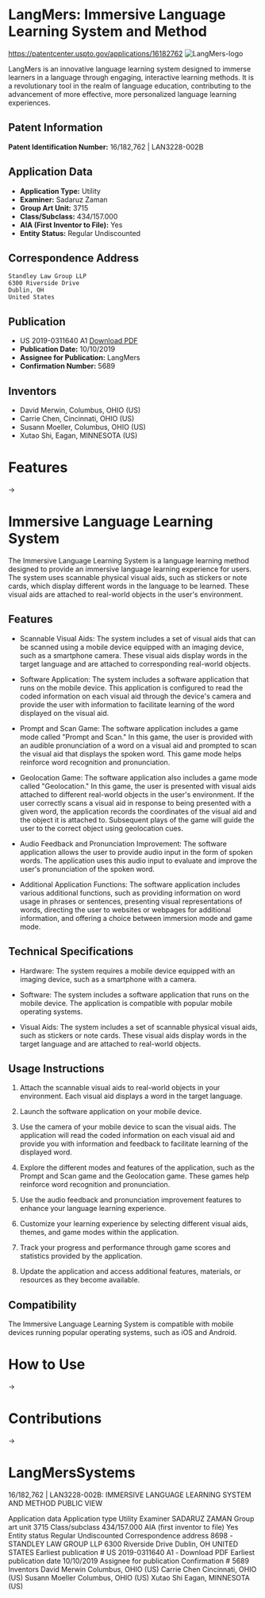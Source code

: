 # LangMers: Immersive Language Learning System and Method
https://patentcenter.uspto.gov/applications/16182762
![LangMers-logo](img/source/path-to-logo.png)
 
LangMers is an innovative language learning system designed to immerse learners in a language through engaging, interactive learning methods. It is a revolutionary tool in the realm of language education, contributing to the advancement of more effective, more personalized language learning experiences.

## Patent Information

**Patent Identification Number:** 16/182,762 | LAN3228-002B  

## Application Data

- **Application Type:** Utility  
- **Examiner:** Sadaruz Zaman  
- **Group Art Unit:** 3715  
- **Class/Subclass:** 434/157.000  
- **AIA (First Inventor to File):** Yes  
- **Entity Status:** Regular Undiscounted  

## Correspondence Address

``` 
Standley Law Group LLP
6300 Riverside Drive
Dublin, OH
United States
```

## Publication
- US 2019-0311640 A1 [Download PDF](https://www.link-to-download-pdf.com)
- **Publication Date:** 10/10/2019 
- **Assignee for Publication:** LangMers
- **Confirmation Number:** 5689  

## Inventors
- David Merwin, Columbus, OHIO (US)
- Carrie Chen, Cincinnati, OHIO (US)
- Susann Moeller, Columbus, OHIO (US)
- Xutao Shi, Eagan, MINNESOTA (US)

# Features 

-> 
# Immersive Language Learning System

The Immersive Language Learning System is a language learning method designed to provide an immersive language learning experience for users. The system uses scannable physical visual aids, such as stickers or note cards, which display different words in the language to be learned. These visual aids are attached to real-world objects in the user's environment.

## Features

- Scannable Visual Aids: The system includes a set of visual aids that can be scanned using a mobile device equipped with an imaging device, such as a smartphone camera. These visual aids display words in the target language and are attached to corresponding real-world objects.

- Software Application: The system includes a software application that runs on the mobile device. This application is configured to read the coded information on each visual aid through the device's camera and provide the user with information to facilitate learning of the word displayed on the visual aid.

- Prompt and Scan Game: The software application includes a game mode called "Prompt and Scan." In this game, the user is provided with an audible pronunciation of a word on a visual aid and prompted to scan the visual aid that displays the spoken word. This game mode helps reinforce word recognition and pronunciation.

- Geolocation Game: The software application also includes a game mode called "Geolocation." In this game, the user is presented with visual aids attached to different real-world objects in the user's environment. If the user correctly scans a visual aid in response to being presented with a given word, the application records the coordinates of the visual aid and the object it is attached to. Subsequent plays of the game will guide the user to the correct object using geolocation cues.

- Audio Feedback and Pronunciation Improvement: The software application allows the user to provide audio input in the form of spoken words. The application uses this audio input to evaluate and improve the user's pronunciation of the spoken word.

- Additional Application Functions: The software application includes various additional functions, such as providing information on word usage in phrases or sentences, presenting visual representations of words, directing the user to websites or webpages for additional information, and offering a choice between immersion mode and game mode.

## Technical Specifications

- Hardware: The system requires a mobile device equipped with an imaging device, such as a smartphone with a camera.

- Software: The system includes a software application that runs on the mobile device. The application is compatible with popular mobile operating systems.

- Visual Aids: The system includes a set of scannable physical visual aids, such as stickers or note cards. These visual aids display words in the target language and are attached to real-world objects.

## Usage Instructions

1. Attach the scannable visual aids to real-world objects in your environment. Each visual aid displays a word in the target language.

2. Launch the software application on your mobile device.

3. Use the camera of your mobile device to scan the visual aids. The application will read the coded information on each visual aid and provide you with information and feedback to facilitate learning of the displayed word.

4. Explore the different modes and features of the application, such as the Prompt and Scan game and the Geolocation game. These games help reinforce word recognition and pronunciation.

5. Use the audio feedback and pronunciation improvement features to enhance your language learning experience.

6. Customize your learning experience by selecting different visual aids, themes, and game modes within the application.

7. Track your progress and performance through game scores and statistics provided by the application.

8. Update the application and access additional features, materials, or resources as they become available.

## Compatibility

The Immersive Language Learning System is compatible with mobile devices running popular operating systems, such as iOS and Android.

# How to Use 

-> 

# Contributions 

-> 

# LangMersSystems
16/182,762 | LAN3228-002B:
IMMERSIVE LANGUAGE LEARNING SYSTEM AND METHOD
PUBLIC VIEW

Application data
Application type
Utility
Examiner
SADARUZ ZAMAN
Group art unit
3715
Class/subclass
434/157.000
AIA (first inventor to file)
Yes
Entity status
Regular Undiscounted
Correspondence address
8698 -STANDLEY LAW
GROUP LLP
6300 Riverside Drive
Dublin, $\mathrm{OH}$
UNITED STATES
Earliest publication \#
US 2019-0311640 A1 $\square$
Download PDF
Earliest publication date
10/10/2019
Assignee for publication
Confirmation \#
5689
Inventors
David Merwin
Columbus, OHIO (US)
Carrie Chen
Cincinnati, OHIO (US)
Susann Moeller
Columbus, $\mathrm{OHIO}$ (US)
Xutao Shi
Eagan, MINNESOTA (US)
